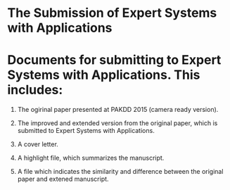 # The Submission of Expert Systems with Applications

# Documents for submitting to Expert Systems with Applications. This includes:

1. The ogirinal paper presented at PAKDD 2015 (camera ready version).

2. The improved and extended version from the original paper, which is submitted to Expert Systems with Applications.

3. A cover letter.

4. A highlight file, which summarizes the manuscript.

5. A file which indicates the similarity and difference between the original paper and extened manuscript.
